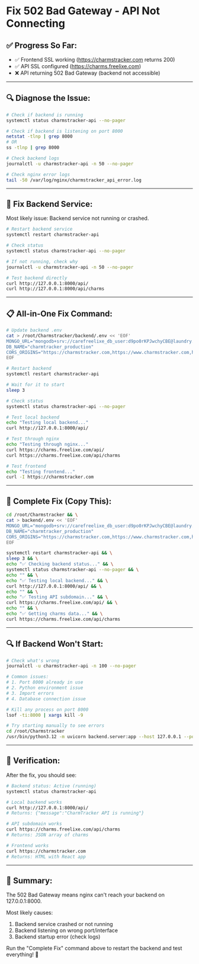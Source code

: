 # Fix 502 Bad Gateway - API Not Connecting

## ✅ Progress So Far:
- ✅ Frontend SSL working (https://charmstracker.com returns 200)
- ✅ API SSL configured (https://charms.freelixe.com)
- ❌ API returning 502 Bad Gateway (backend not accessible)

---

## 🔍 Diagnose the Issue:

```bash
# Check if backend is running
systemctl status charmstracker-api --no-pager

# Check if backend is listening on port 8000
netstat -tlnp | grep 8000
# OR
ss -tlnp | grep 8000

# Check backend logs
journalctl -u charmstracker-api -n 50 --no-pager

# Check nginx error logs
tail -50 /var/log/nginx/charmstracker_api_error.log
```

---

## 🔧 Fix Backend Service:

Most likely issue: Backend service not running or crashed.

```bash
# Restart backend service
systemctl restart charmstracker-api

# Check status
systemctl status charmstracker-api --no-pager

# If not running, check why
journalctl -u charmstracker-api -n 50 --no-pager

# Test backend directly
curl http://127.0.0.1:8000/api/
curl http://127.0.0.1:8000/api/charms
```

---

## 📋 All-in-One Fix Command:

```bash
# Update backend .env
cat > /root/Charmstracker/backend/.env << 'EOF'
MONGO_URL="mongodb+srv://carefreelixe_db_user:d9po0rKPJwchyCBE@laundry.bhx3jw0.mongodb.net/?retryWrites=true&w=majority"
DB_NAME="charmtracker_production"
CORS_ORIGINS="https://charmstracker.com,https://www.charmstracker.com,https://charms.freelixe.com,http://localhost:3000"
EOF

# Restart backend
systemctl restart charmstracker-api

# Wait for it to start
sleep 3

# Check status
systemctl status charmstracker-api --no-pager

# Test local backend
echo "Testing local backend..."
curl http://127.0.0.1:8000/api/

# Test through nginx
echo "Testing through nginx..."
curl https://charms.freelixe.com/api/
curl https://charms.freelixe.com/api/charms

# Test frontend
echo "Testing frontend..."
curl -I https://charmstracker.com
```

---

## 🚀 Complete Fix (Copy This):

```bash
cd /root/Charmstracker && \
cat > backend/.env << 'EOF'
MONGO_URL="mongodb+srv://carefreelixe_db_user:d9po0rKPJwchyCBE@laundry.bhx3jw0.mongodb.net/?retryWrites=true&w=majority"
DB_NAME="charmtracker_production"
CORS_ORIGINS="https://charmstracker.com,https://www.charmstracker.com,https://charms.freelixe.com,http://localhost:3000"
EOF

systemctl restart charmstracker-api && \
sleep 3 && \
echo "✅ Checking backend status..." && \
systemctl status charmstracker-api --no-pager && \
echo "" && \
echo "✅ Testing local backend..." && \
curl http://127.0.0.1:8000/api/ && \
echo "" && \
echo "✅ Testing API subdomain..." && \
curl https://charms.freelixe.com/api/ && \
echo "" && \
echo "✅ Getting charms data..." && \
curl https://charms.freelixe.com/api/charms
```

---

## 🔍 If Backend Won't Start:

```bash
# Check what's wrong
journalctl -u charmstracker-api -n 100 --no-pager

# Common issues:
# 1. Port 8000 already in use
# 2. Python environment issue
# 3. Import errors
# 4. Database connection issue

# Kill any process on port 8000
lsof -ti:8000 | xargs kill -9

# Try starting manually to see errors
cd /root/Charmstracker
/usr/bin/python3.12 -m uvicorn backend.server:app --host 127.0.0.1 --port 8000
```

---

## 🧪 Verification:

After the fix, you should see:

```bash
# Backend status: Active (running)
systemctl status charmstracker-api

# Local backend works
curl http://127.0.0.1:8000/api/
# Returns: {"message":"CharmTracker API is running"}

# API subdomain works
curl https://charms.freelixe.com/api/charms
# Returns: JSON array of charms

# Frontend works
curl https://charmstracker.com
# Returns: HTML with React app
```

---

## 📝 Summary:

The 502 Bad Gateway means nginx can't reach your backend on 127.0.0.1:8000. 

Most likely causes:
1. Backend service crashed or not running
2. Backend listening on wrong port/interface
3. Backend startup error (check logs)

Run the "Complete Fix" command above to restart the backend and test everything! 🚀
